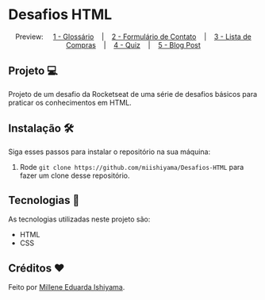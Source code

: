 # Desafios HTML

<p align="center">
  Preview:
    &nbsp;&nbsp;&nbsp;
  <a href="./preview/1-Glossario.png">1 - Glossário</a>
    &nbsp;&nbsp;&nbsp;|&nbsp;&nbsp;&nbsp;
  <a href="./preview/2-Formulario-de-Contato.png">2 - Formulário de Contato</a>
    &nbsp;&nbsp;&nbsp;|&nbsp;&nbsp;&nbsp;
  <a href="./preview/3-Lista-de-Compras.png">3 - Lista de Compras</a>
    &nbsp;&nbsp;&nbsp;|&nbsp;&nbsp;&nbsp;
  <a href="./preview/4-Quiz.png">4 - Quiz</a>
    &nbsp;&nbsp;&nbsp;|&nbsp;&nbsp;&nbsp;
  <a href="./preview/5-Blog-Post.png">5 - Blog Post</a>
</p>

## Projeto 💻
Projeto de um desafio da Rocketseat de uma série de desafios básicos para praticar os conhecimentos em HTML.

## Instalação 🛠
Siga esses passos para instalar o repositório na sua máquina:
1. Rode `git clone https://github.com/miishiyama/Desafios-HTML` para fazer um clone desse repositório.

## Tecnologias 🚀
As tecnologias utilizadas neste projeto são:
- HTML
- CSS

## Créditos ❤️
Feito por [Millene Eduarda Ishiyama](https://github.com/miishiyama/).
